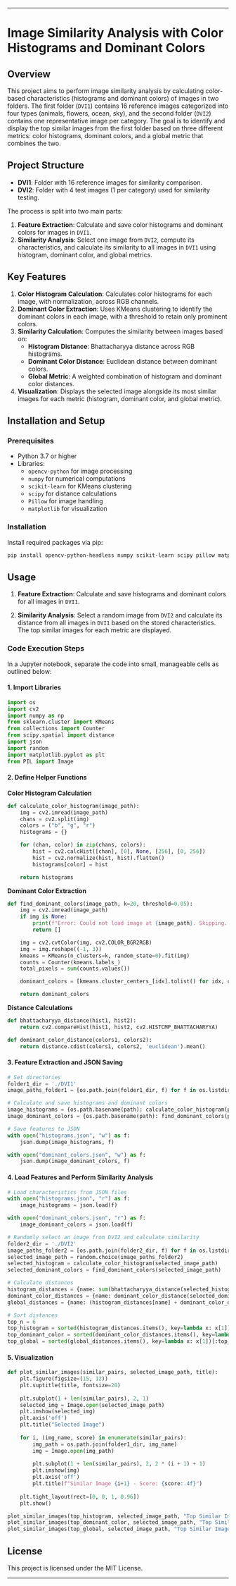 
---

# Image Similarity Analysis with Color Histograms and Dominant Colors

## Overview

This project aims to perform image similarity analysis by calculating color-based characteristics (histograms and dominant colors) of images in two folders. The first folder (`DVI1`) contains 16 reference images categorized into four types (animals, flowers, ocean, sky), and the second folder (`DVI2`) contains one representative image per category. The goal is to identify and display the top similar images from the first folder based on three different metrics: color histograms, dominant colors, and a global metric that combines the two.

## Project Structure

- **DVI1**: Folder with 16 reference images for similarity comparison.
- **DVI2**: Folder with 4 test images (1 per category) used for similarity testing.

The process is split into two main parts:
1. **Feature Extraction**: Calculate and save color histograms and dominant colors for images in `DVI1`.
2. **Similarity Analysis**: Select one image from `DVI2`, compute its characteristics, and calculate its similarity to all images in `DVI1` using histogram, dominant color, and global metrics.

## Key Features

1. **Color Histogram Calculation**: Calculates color histograms for each image, with normalization, across RGB channels.
2. **Dominant Color Extraction**: Uses KMeans clustering to identify the dominant colors in each image, with a threshold to retain only prominent colors.
3. **Similarity Calculation**: Computes the similarity between images based on:
   - **Histogram Distance**: Bhattacharyya distance across RGB histograms.
   - **Dominant Color Distance**: Euclidean distance between dominant colors.
   - **Global Metric**: A weighted combination of histogram and dominant color distances.
4. **Visualization**: Displays the selected image alongside its most similar images for each metric (histogram, dominant color, and global metric).

## Installation and Setup

### Prerequisites

- Python 3.7 or higher
- Libraries:
  - `opencv-python` for image processing
  - `numpy` for numerical computations
  - `scikit-learn` for KMeans clustering
  - `scipy` for distance calculations
  - `Pillow` for image handling
  - `matplotlib` for visualization

### Installation

Install required packages via pip:

```bash
pip install opencv-python-headless numpy scikit-learn scipy pillow matplotlib
```

## Usage

1. **Feature Extraction**: Calculate and save histograms and dominant colors for all images in `DVI1`.
   
2. **Similarity Analysis**: Select a random image from `DVI2` and calculate its distance from all images in `DVI1` based on the stored characteristics. The top similar images for each metric are displayed.

### Code Execution Steps

In a Jupyter notebook, separate the code into small, manageable cells as outlined below:

#### 1. Import Libraries

```python
import os
import cv2
import numpy as np
from sklearn.cluster import KMeans
from collections import Counter
from scipy.spatial import distance
import json
import random
import matplotlib.pyplot as plt
from PIL import Image
```

#### 2. Define Helper Functions

**Color Histogram Calculation**

```python
def calculate_color_histogram(image_path):
    img = cv2.imread(image_path)
    chans = cv2.split(img)
    colors = ("b", "g", "r")
    histograms = {}

    for (chan, color) in zip(chans, colors):
        hist = cv2.calcHist([chan], [0], None, [256], [0, 256])
        hist = cv2.normalize(hist, hist).flatten()
        histograms[color] = hist

    return histograms
```

**Dominant Color Extraction**

```python
def find_dominant_colors(image_path, k=20, threshold=0.05):
    img = cv2.imread(image_path)
    if img is None:
        print(f"Error: Could not load image at {image_path}. Skipping...")
        return []

    img = cv2.cvtColor(img, cv2.COLOR_BGR2RGB)
    img = img.reshape((-1, 3))
    kmeans = KMeans(n_clusters=k, random_state=0).fit(img)
    counts = Counter(kmeans.labels_)
    total_pixels = sum(counts.values())

    dominant_colors = [kmeans.cluster_centers_[idx].tolist() for idx, count in counts.items() if count / total_pixels > threshold]

    return dominant_colors
```

**Distance Calculations**

```python
def bhattacharyya_distance(hist1, hist2):
    return cv2.compareHist(hist1, hist2, cv2.HISTCMP_BHATTACHARYYA)

def dominant_color_distance(colors1, colors2):
    return distance.cdist(colors1, colors2, 'euclidean').mean()
```

#### 3. Feature Extraction and JSON Saving

```python
# Set directories
folder1_dir = './DVI1'
image_paths_folder1 = [os.path.join(folder1_dir, f) for f in os.listdir(folder1_dir) if f.endswith(('.jpg', '.png'))]

# Calculate and save histograms and dominant colors
image_histograms = {os.path.basename(path): calculate_color_histogram(path) for path in image_paths_folder1}
image_dominant_colors = {os.path.basename(path): find_dominant_colors(path) for path in image_paths_folder1}

# Save features to JSON
with open("histograms.json", "w") as f:
    json.dump(image_histograms, f)

with open("dominant_colors.json", "w") as f:
    json.dump(image_dominant_colors, f)
```

#### 4. Load Features and Perform Similarity Analysis

```python
# Load characteristics from JSON files
with open("histograms.json", "r") as f:
    image_histograms = json.load(f)

with open("dominant_colors.json", "r") as f:
    image_dominant_colors = json.load(f)

# Randomly select an image from DVI2 and calculate similarity
folder2_dir = './DVI2'
image_paths_folder2 = [os.path.join(folder2_dir, f) for f in os.listdir(folder2_dir) if f.endswith(('.jpg', '.png'))]
selected_image_path = random.choice(image_paths_folder2)
selected_histogram = calculate_color_histogram(selected_image_path)
selected_dominant_colors = find_dominant_colors(selected_image_path)

# Calculate distances
histogram_distances = {name: sum(bhattacharyya_distance(selected_histogram[c], hist[c]) for c in ('b', 'g', 'r')) for name, hist in image_histograms.items()}
dominant_color_distances = {name: dominant_color_distance(selected_dominant_colors, colors) for name, colors in image_dominant_colors.items()}
global_distances = {name: (histogram_distances[name] + dominant_color_distances[name]) for name in histogram_distances}

# Sort distances
top_n = 6
top_histogram = sorted(histogram_distances.items(), key=lambda x: x[1])[:top_n]
top_dominant_color = sorted(dominant_color_distances.items(), key=lambda x: x[1])[:top_n]
top_global = sorted(global_distances.items(), key=lambda x: x[1])[:top_n]
```

#### 5. Visualization

```python
def plot_similar_images(similar_pairs, selected_image_path, title):
    plt.figure(figsize=(15, 12))
    plt.suptitle(title, fontsize=20)
    
    plt.subplot(1 + len(similar_pairs), 2, 1)
    selected_img = Image.open(selected_image_path)
    plt.imshow(selected_img)
    plt.axis('off')
    plt.title("Selected Image")
    
    for i, (img_name, score) in enumerate(similar_pairs):
        img_path = os.path.join(folder1_dir, img_name)
        img = Image.open(img_path)
        
        plt.subplot(1 + len(similar_pairs), 2, 2 * (i + 1) + 1)
        plt.imshow(img)
        plt.axis('off')
        plt.title(f"Similar Image {i+1} - Score: {score:.4f}")
    
    plt.tight_layout(rect=[0, 0, 1, 0.96])
    plt.show()

plot_similar_images(top_histogram, selected_image_path, "Top Similar Images by Histogram")
plot_similar_images(top_dominant_color, selected_image_path, "Top Similar Images by Dominant Colors")
plot_similar_images(top_global, selected_image_path, "Top Similar Images by Global Metric")
```

## License

This project is licensed under the MIT License.

---
